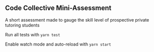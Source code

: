 Code Collective Mini-Assessment
-------------------------------

A short assessment made to gauge the skill level of prospective private tutoring students

Run all tests with `yarn test`

Enable watch mode and auto-reload with `yarn start`

